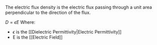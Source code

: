 The electric flux density is the electric flux passing through a unit area perpendicular to the direction of the flux.

$D=\epsilon E$
Where:
- $\epsilon$ is the [[Dielectric Permittivity|Electric Permittivity]]
- E is the [[Electric Field]]